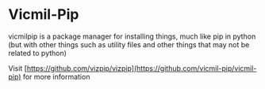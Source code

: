 # Vicmil-Pip
vicmilpip is a package manager for installing things, much like pip in python
(but with other things such as utility files and other things that may not be related to python)

Visit [https://github.com/vizpip/vizpip](https://github.com/vicmil-pip/vicmil-pip) for more information
